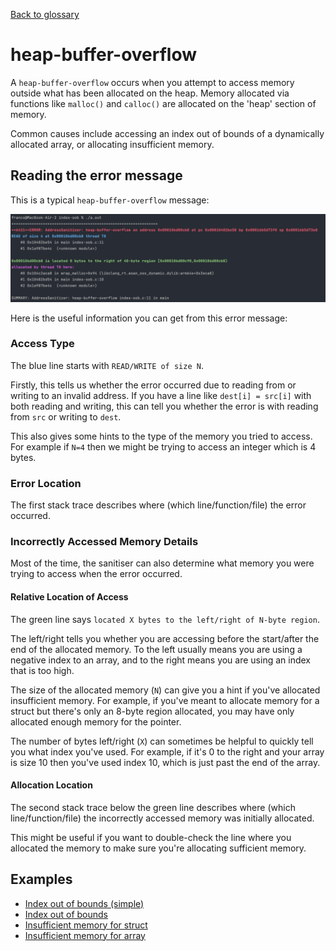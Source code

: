 [Back to glossary](..)

# heap-buffer-overflow

A `heap-buffer-overflow` occurs when you attempt to access memory outside what has been allocated on the heap. Memory allocated via functions like `malloc()` and `calloc()` are allocated on the 'heap' section of memory.

Common causes include accessing an index out of bounds of a dynamically allocated array, or allocating insufficient memory.


## Reading the error message

This is a typical `heap-buffer-overflow` message:

![img.png](index-oob-simple/error.png)

Here is the useful information you can get from this error message:

### Access Type
The blue line starts with `READ/WRITE of size N`.

Firstly, this tells us whether the error occurred due to reading from or writing to an invalid address. If you have a line like `dest[i] = src[i]` with both reading and writing, this can tell you whether the error is with reading from `src` or writing to `dest`.

This also gives some hints to the type of the memory you tried to access. For example if `N=4` then we might be trying to access an integer which is 4 bytes.


### Error Location
The first stack trace describes where (which line/function/file) the error occurred.

### Incorrectly Accessed Memory Details

Most of the time, the sanitiser can also determine what memory you were trying to access when the error occurred.


#### Relative Location of Access

The green line says `located X bytes to the left/right of N-byte region`.

The left/right tells you whether you are accessing before the start/after the end of the allocated memory. To the left usually means you are using a negative index to an array, and to the right means you are using an index that is too high.

The size of the allocated memory (`N`) can give you a hint if you've allocated insufficient memory. For example, if you've meant to allocate memory for a struct but there's only an 8-byte region allocated, you may have only allocated enough memory for the pointer.

The number of bytes left/right (`X`) can sometimes be helpful to quickly tell you what index you've used. For example, if it's 0 to the right and your array is size 10 then you've used index 10, which is just past the end of the array.

#### Allocation Location

The second stack trace below the green line describes where (which line/function/file) the incorrectly accessed memory was initially allocated.

This might be useful if you want to double-check the line where you allocated the memory to make sure you're allocating sufficient memory.

## Examples

- [Index out of bounds (simple)](index-oob-simple)
- [Index out of bounds](index-oob)
- [Insufficient memory for struct](insufficient-allocation)
- [Insufficient memory for array](insufficient-allocation-array)
